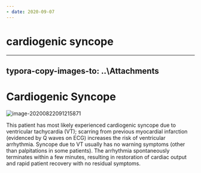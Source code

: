 ```yaml
---
- date: 2020-09-07
---
```


# cardiogenic syncope
---

## typora-copy-images-to: ..\Attachments

# Cardiogenic Syncope

<!-- cardiogenic syncope causes and sx -->

![image-20200822091215871](https://photos.thisispiggy.com/file/wikiFiles/image-20200822091215871.png)

This patient has most likely experienced cardiogenic syncope due to ventricular tachycardia (VT); scarring from previous myocardial infarction (evidenced by Q waves on ECG) increases the risk of ventricular arrhythmia.  Syncope due to VT usually has no warning symptoms (other than palpitations in some patients).  The arrhythmia spontaneously terminates within a few minutes, resulting in restoration of cardiac output and rapid patient recovery with no residual symptoms.
